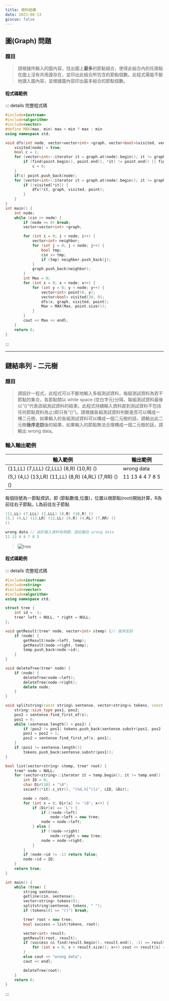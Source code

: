 ```yaml
---
title: 資料結構
date: 2023-08-13
giscus: false
---
```

## 圖(Graph) 問題
### 題目
> 請根據所輸入的圖內容，找出圖上**最多**的節點組合，使得此組合內的任兩點在圖上沒有共用邊存在，並印出此組合所包含的節點個數。此程式需能不斷地讀入圖內容，並根據圖內容印出最多組合的節點個數。

#### 程式碼範例  
::: details 完整程式碼
```cpp
#include<iostream>
#include<algorithm>
#include<vector>
#define MAX(max, min) max > min ? max : min
using namespace std;

void dfs(int node, vector<vector<int> >graph, vector<bool>&visited, vector<int>& point) {
    visited[node] = true;  
    bool c = 1;
    for (vector<int>::iterator it = graph.at(node).begin(); it != graph.at(node).end(); it++) {
        if (find(point.begin(), point.end(), *it) != point.end() || find(point.begin(), point.end(), node) != point.end())
            c = 0;
    }
    if(c) point.push_back(node);
    for (vector<int>::iterator it = graph.at(node).begin(); it != graph.at(node).end(); it++) {
        if (!visited[*it]) {
            dfs(*it, graph, visited, point);
        }
    }
}
int main() {
    int node;
    while (cin >> node) {
        if (node <= 0) break;
        vector<vector<int> >graph;

        for (int i = 0; i < node; i++) {
            vector<int> neighbor;
            for (int j = 0; j < node; j++) {
                bool tmp;
                cin >> tmp;
                if (tmp) neighbor.push_back(j);
            }
            graph.push_back(neighbor);
        }
        int Max = 0;
        for (int x = 0; x < node; x++) {
            for (int y = 0; y < node; y++) {
                vector<int> point(0, y);
                vector<bool> visited(20, 0);
                dfs(x, graph, visited, point);
                Max = MAX(Max, point.size());
            }
        }
        cout << Max << endl;
    }
    return 0;
} 
```


:::

---
  
## 鏈結串列 - 二元樹
### 題目
> 請設計一程式，此程式可以不斷地輸入多組測試資料，每組測試資料為若干節點的集合，各節點間以 white space (空白字元)分隔，每組測試資料最後以”()”代表該組測試資料的結束。此程式持續輸入資料直到測試資料不包括任何節點資料為止(即只有”()”)。請根據各組測試資料判斷是否可以構成一棵二元樹，如果輸入的各組測試資料可以構成一個二元樹的話，請輸出此二元樹**後序走訪**後的結果，如果輸入的節點無法合理構成一個二元樹的話，請輸出 wrong data。 
### 輸入輸出範例
| 輸入範例 | 輸出範例 |
|------|------|
| (11,LL) (7,LLL) (2,LLL) (8,R) (10,R) () | wrong data |
(5,) (4,L) (13,LR) (11,LL) (8,R) (4,RL) (7,RR) () | 11 13 4 4 7 8 5 |
() |  |

每個括號為一節點資訊，即 (節點數值,位置)，位置以根節點(root)開始計算，R為前往右子節點，L為前往左子節點


```cpp
(11,LL) (7,LLL) (2,LLL) (8,R) (10,R) ()
(5,) (4,L) (13,LR) (11,LL) (8,R) (4,RL) (7,RR) ()
()

wrong data // 由於輸入資料有問題，因此輸出 wrong data
11 13 4 4 7 8 5
```

> ![tree](/img/docs/tree.png)
#### 程式碼範例  
::: details 完整程式碼
```cpp
#include<iostream>
#include<string>
#include<vector>
#include<algorithm>
using namespace std;

struct tree {
	int id = -1;
	tree* left = NULL, * right = NULL;
};

void getResult(tree* node, vector<int> &temp) {// 後序走訪
	if (node) {
		getResult(node->left, temp);
		getResult(node->right, temp);	
		temp.push_back(node->id);
	}
}

void deleteTree(tree* node) {
	if (node) {
		deleteTree(node->left);
		deleteTree(node->right);
		delete node;
	}
}

void splitstring(const string& sentense, vector<string>& tokens, const string& s) {// 分割字串
	string::size_type pos1, pos2;
	pos2 = sentense.find_first_of(s);
	pos1 = 0;
	while (sentense.length() > pos2) {
		if (pos2 != pos1) tokens.push_back(sentense.substr(pos1, pos2 - pos1));
		pos1 = pos2 + 1;
		pos2 = sentense.find_first_of(s, pos1);
	}
	if (pos1 != sentense.length())
		tokens.push_back(sentense.substr(pos1));
}

bool list(vector<string> &temp, tree* root) {
	tree* node = NULL;
	for (vector<string>::iterator it = temp.begin(); it != temp.end() - 1; it++) {
		int ID = 0;
		char Dir[10] = "\0";
		sscanf((*it).c_str(), "(%d,%[^)]s", &ID, &Dir);

		node = root;
		for (int x = 0; Dir[x] != '\0'; x++) {
			if (Dir[x] == 'L') {
				if (!node->left)
					node->left = new tree;
				node = node->left;
			} else {
				if (!node->right)
					node->right = new tree;
				node = node->right;
			}
		}	
		if (node->id != -1) return false;
		node->id = ID;
	}
	return true;
}

int main() {
	while (true) {
		string sentense;
		getline(cin, sentense);
		vector<string> tokens(0);
		splitstring(sentense, tokens, " ");
		if (tokens[0] == "()") break;

		tree* root = new tree;
		bool success = list(tokens, root);

		vector<int> result;
		getResult(root, result);
		if (success && find(result.begin(), result.end(), -1) == result.end()) {
			for (int x = 0; x < result.size(); x++) cout << result[x] << " ";
		}
		else cout << "wrong data";
		cout << endl;

		deleteTree(root);
	}
	return 0;
}
```
:::


